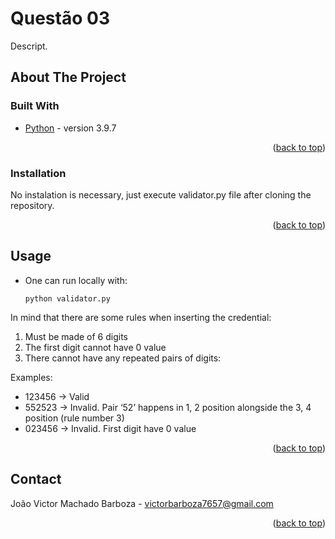 # Questão 03 
Descript.


<!-- ABOUT THE PROJECT -->
## About The Project

### Built With

* [Python](https://www.python.org/) - version 3.9.7 


<p align="right">(<a href="#top">back to top</a>)</p>



### Installation

No instalation is necessary, just execute validator.py file after cloning the repository.

<p align="right">(<a href="#top">back to top</a>)</p>



<!-- USAGE EXAMPLES -->
## Usage

* One can run locally with:
  ```
  python validator.py
  ```

In mind that there are some rules when inserting the credential:

1) Must be made of 6 digits
2) The first digit cannot have 0 value
3) There cannot have any repeated pairs of digits: 

Examples:
* 123456 -> Valid
* 552523 -> Invalid. Pair ‘52’ happens in 1, 2 position alongside the 3, 4 position (rule number 3)
* 023456 -> Invalid. First digit have 0 value


<p align="right">(<a href="#top">back to top</a>)</p>


<!-- CONTACT -->
## Contact

João Victor Machado Barboza - victorbarboza7657@gmail.com

<p align="right">(<a href="#top">back to top</a>)</p>
